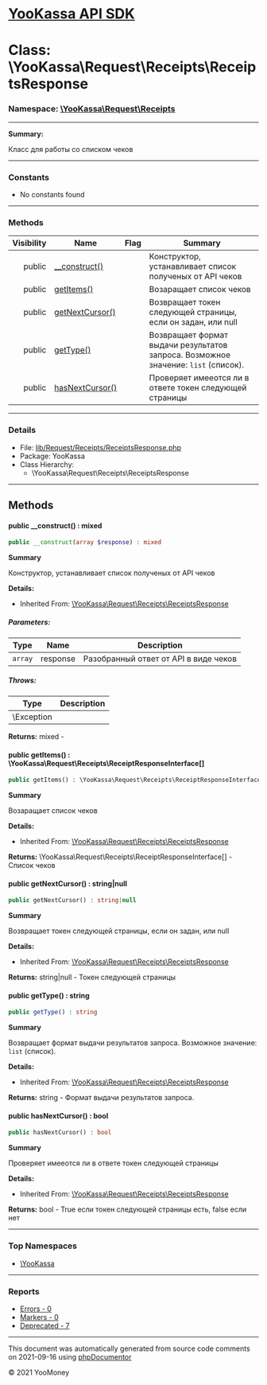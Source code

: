 # [YooKassa API SDK](../home.md)

# Class: \YooKassa\Request\Receipts\ReceiptsResponse
### Namespace: [\YooKassa\Request\Receipts](../namespaces/yookassa-request-receipts.md)
---
**Summary:**

Класс для работы со списком чеков

---
### Constants
* No constants found
---
### Methods
| Visibility | Name | Flag | Summary |
| ----------:| ---- | ---- | ------- |
| public | [__construct()](../classes/YooKassa-Request-Receipts-ReceiptsResponse.md#method___construct) |  | Конструктор, устанавливает список полученых от API чеков |
| public | [getItems()](../classes/YooKassa-Request-Receipts-ReceiptsResponse.md#method_getItems) |  | Возаращает список чеков |
| public | [getNextCursor()](../classes/YooKassa-Request-Receipts-ReceiptsResponse.md#method_getNextCursor) |  | Возвращает токен следующей страницы, если он задан, или null |
| public | [getType()](../classes/YooKassa-Request-Receipts-ReceiptsResponse.md#method_getType) |  | Возвращает формат выдачи результатов запроса. Возможное значение: `list` (список). |
| public | [hasNextCursor()](../classes/YooKassa-Request-Receipts-ReceiptsResponse.md#method_hasNextCursor) |  | Проверяет имееотся ли в ответе токен следующей страницы |
---
### Details
* File: [lib/Request/Receipts/ReceiptsResponse.php](../../lib/Request/Receipts/ReceiptsResponse.php)
* Package: YooKassa
* Class Hierarchy:
  * \YooKassa\Request\Receipts\ReceiptsResponse

---
## Methods
<a name="method___construct" class="anchor"></a>
#### public __construct() : mixed

```php
public __construct(array $response) : mixed
```

**Summary**

Конструктор, устанавливает список полученых от API чеков

**Details:**
* Inherited From: [\YooKassa\Request\Receipts\ReceiptsResponse](../classes/YooKassa-Request-Receipts-ReceiptsResponse.md)
##### Parameters:
| Type | Name | Description |
| ---- | ---- | ----------- |
| <code lang="php">array</code> | response  | Разобранный ответ от API в виде чеков |
##### Throws:
| Type | Description |
| ---- | ----------- |
| \Exception |  |

**Returns:** mixed - 


<a name="method_getItems" class="anchor"></a>
#### public getItems() : \YooKassa\Request\Receipts\ReceiptResponseInterface[]

```php
public getItems() : \YooKassa\Request\Receipts\ReceiptResponseInterface[]
```

**Summary**

Возаращает список чеков

**Details:**
* Inherited From: [\YooKassa\Request\Receipts\ReceiptsResponse](../classes/YooKassa-Request-Receipts-ReceiptsResponse.md)

**Returns:** \YooKassa\Request\Receipts\ReceiptResponseInterface[] - Список чеков


<a name="method_getNextCursor" class="anchor"></a>
#### public getNextCursor() : string|null

```php
public getNextCursor() : string|null
```

**Summary**

Возвращает токен следующей страницы, если он задан, или null

**Details:**
* Inherited From: [\YooKassa\Request\Receipts\ReceiptsResponse](../classes/YooKassa-Request-Receipts-ReceiptsResponse.md)

**Returns:** string|null - Токен следующей страницы


<a name="method_getType" class="anchor"></a>
#### public getType() : string

```php
public getType() : string
```

**Summary**

Возвращает формат выдачи результатов запроса. Возможное значение: `list` (список).

**Details:**
* Inherited From: [\YooKassa\Request\Receipts\ReceiptsResponse](../classes/YooKassa-Request-Receipts-ReceiptsResponse.md)

**Returns:** string - Формат выдачи результатов запроса.


<a name="method_hasNextCursor" class="anchor"></a>
#### public hasNextCursor() : bool

```php
public hasNextCursor() : bool
```

**Summary**

Проверяет имееотся ли в ответе токен следующей страницы

**Details:**
* Inherited From: [\YooKassa\Request\Receipts\ReceiptsResponse](../classes/YooKassa-Request-Receipts-ReceiptsResponse.md)

**Returns:** bool - True если токен следующей страницы есть, false если нет



---

### Top Namespaces

* [\YooKassa](../namespaces/yookassa.md)

---

### Reports
* [Errors - 0](../reports/errors.md)
* [Markers - 0](../reports/markers.md)
* [Deprecated - 7](../reports/deprecated.md)

---

This document was automatically generated from source code comments on 2021-09-16 using [phpDocumentor](http://www.phpdoc.org/)

&copy; 2021 YooMoney